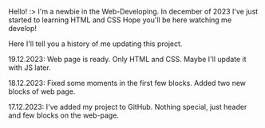 Hello! :>
I'm a newbie in the Web-Developing. In december of 2023 I've just started to learning HTML and CSS
Hope you'll be here watching me develop!

Here I'll tell you a history of me updating this project.

19.12.2023: Web page is ready. Only HTML and CSS. Maybe I'll update it with JS later.

18.12.2023: Fixed some moments in the first few blocks. Added two new blocks of web page.

17.12.2023: I've added my project to GitHub. Nothing special, just header and few blocks on the web-page.
